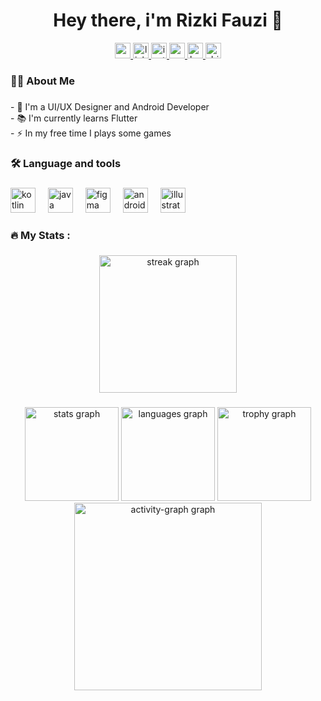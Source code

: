 <h1 align="center">Hey there, i'm Rizki Fauzi 👋</h1>
<div align="center">
  <a href="rizkifauzi1512@gmail.com" target="_blank">
    <img src="https://img.shields.io/static/v1?message=Gmail&logo=gmail&label=&color=E97000&logoColor=white&labelColor=&style=for-the-badge" height="25" alt="gmail logo"  />
  </a>
  <a href="https://www.linkedin.com/in/rizki-fauzi-746280229/" target="_blank">
    <img src="https://img.shields.io/static/v1?message=LinkedIn&logo=linkedin&label=&color=E97000&logoColor=white&labelColor=&style=for-the-badge" height="25" alt="linkedin logo"  />
  </a>
  <a href="https://www.instagram.com/rizki_fauzi1512/" target="_blank">
    <img src="https://img.shields.io/static/v1?message=Instagram&logo=instagram&label=&color=E97000&logoColor=white&labelColor=&style=for-the-badge" height="25" alt="instagram logo"  />
  </a>
  <a href="https://www.youtube.com/channel/UCEvIsBCvjYir9JyJvFlI1Iw" target="_blank">
    <img src="https://img.shields.io/static/v1?message=Youtube&logo=youtube&label=&color=E97000&logoColor=white&labelColor=&style=for-the-badge" height="25" alt="youtube logo"  />
  </a>
  <a href="https://www.behance.net/rizkifauzi1512" target="_blank">
    <img src="https://img.shields.io/static/v1?message=Behance&logo=behance&label=&color=E97000&logoColor=white&labelColor=&style=for-the-badge" height="25" alt="behance logo"  />
  </a>
  <a href="https://dribbble.com/rizkifauzi1512" target="_blank">
    <img src="https://img.shields.io/static/v1?message=Dribbble&logo=dribbble&label=&color=E97000&logoColor=white&labelColor=&style=for-the-badge" height="25" alt="dribbble logo"  />
  </a>
</div>

###

<h3 align="left">👩‍💻  About Me</h3>

###

<p align="left">- 🔭 I'm a UI/UX Designer and Android Developer<br>- 📚 I'm currently learns Flutter<br>- ⚡ In my free time I plays some games</p>

###

<h3 align="left">🛠 Language and tools</h3>

###

<div align="left">
  <img src="https://cdn.jsdelivr.net/gh/devicons/devicon/icons/kotlin/kotlin-original.svg" height="40" alt="kotlin logo"  />
  <img width="12" />
  <img src="https://cdn.jsdelivr.net/gh/devicons/devicon/icons/java/java-original.svg" height="40" alt="java logo"  />
  <img width="12" />
  <img src="https://cdn.jsdelivr.net/gh/devicons/devicon/icons/figma/figma-original.svg" height="40" alt="figma logo"  />
  <img width="12" />
  <img src="https://cdn.jsdelivr.net/gh/devicons/devicon/icons/androidstudio/androidstudio-original.svg" height="40" alt="androidstudio logo"  />
  <img width="12" />
  <img src="https://cdn.jsdelivr.net/gh/devicons/devicon/icons/illustrator/illustrator-plain.svg" height="40" alt="illustrator logo"  />
</div>

###

<h3 align="left">🔥   My Stats :</h3>

###

<div align="center">
  <img src="https://streak-stats.demolab.com?user=rizkif15&locale=en&mode=daily&theme=gruvbox_light&hide_border=false&border_radius=5&order=3" height="220" alt="streak graph"  />
</div>

###

<div align="center">
  <img src="https://github-readme-stats.vercel.app/api?username=rizkif15&hide_title=false&hide_rank=false&show_icons=true&include_all_commits=true&count_private=true&disable_animations=false&theme=gruvbox_light&locale=en&hide_border=false&order=1" height="150" alt="stats graph"  />
  <img src="https://github-readme-stats.vercel.app/api/top-langs?username=rizkif15&locale=en&hide_title=false&layout=compact&card_width=320&langs_count=5&theme=gruvbox_light&hide_border=false&order=2" height="150" alt="languages graph"  />
  <img src="https://github-profile-trophy.vercel.app?username=rizkif15&theme=gruvbox&column=-1&row=1&margin-w=8&margin-h=8&no-bg=false&no-frame=false&order=4" height="150" alt="trophy graph"  />
  <img src="https://github-readme-activity-graph.vercel.app/graph?username=rizkif15&radius=16&theme=gruvbox&area=true&order=5" height="300" alt="activity-graph graph"  />
</div>

###
